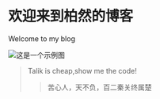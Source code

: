 # 欢迎来到柏然的博客

Welcome to my blog

![这是一个示例图](雅阁.png)

>Talik is cheap,show me the code!
>>苦心人，天不负，百二秦关终属楚
